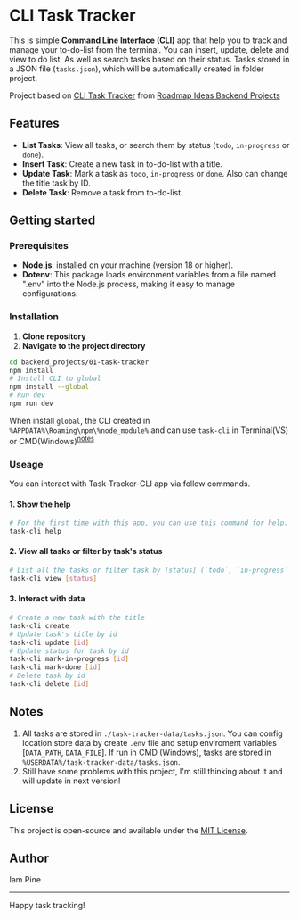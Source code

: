 # CLI Task Tracker

This is simple **Command Line Interface (CLI)** app that help you to track and manage your to-do-list from the terminal. You can insert, update, delete and view to do list. As well as search tasks based on their status. Tasks stored in a JSON file (`tasks.json`), which will be automatically created in folder project.

Project based on [CLI Task Tracker][link-1] from [Roadmap Ideas Backend Projects][link-2]

## Features

-   **List Tasks**: View all tasks, or search them by status (`todo`, `in-progress` or `done`).
-   **Insert Task**: Create a new task in to-do-list with a title.
-   **Update Task**: Mark a task as `todo`, `in-progress` or `done`. Also can change the title task by ID.
-   **Delete Task**: Remove a task from to-do-list.

## Getting started

### Prerequisites

-   **Node.js**: installed on your machine (version 18 or higher).
-   **Dotenv**: This package loads environment variables from a file named ".env" into the Node.js process, making it easy to manage configurations.

### Installation

1. **Clone repository**
2. **Navigate to the project directory**

```bash
cd backend_projects/01-task-tracker
npm install
# Install CLI to global
npm install --global
# Run dev
npm run dev
```

When install `global`, the CLI created in `%APPDATA%\Roaming\npm\%node_module%` and can use `task-cli` in Terminal(VS) or CMD(Windows)<sup>[notes](#notes)</sup>

### Useage

You can interact with Task-Tracker-CLI app via follow commands.

#### 1. **Show the help**

```bash
# For the first time with this app, you can use this command for help.
task-cli help
```

#### 2. **View all tasks or filter by task's status**

```bash
# List all the tasks or filter task by [status] (`todo`, `in-progress` or `done`).
task-cli view [status]
```

#### 3. **Interact with data**

```bash
# Create a new task with the title
task-cli create
# Update task's title by id
task-cli update [id]
# Update status for task by id
task-cli mark-in-progress [id]
task-cli mark-done [id]
# Delete task by id
task-cli delete [id]
```

## Notes

1. All tasks are stored in `./task-tracker-data/tasks.json`. You can config location store data by create `.env` file and setup enviroment variables [`DATA_PATH`, `DATA_FILE`]. If run in CMD (Windows), tasks are stored in `%USERDATA%/task-tracker-data/tasks.json`.
2. Still have some problems with this project, I'm still thinking about it and will update in next version!

## License

This project is open-source and available under the [MIT License](https://opensource.org/licenses/MIT).

## Author

Iam Pine

---

Happy task tracking!

[link-1]: https://roadmap.sh/projects/task-tracker
[link-2]: https://roadmap.sh/projects?g=backend
